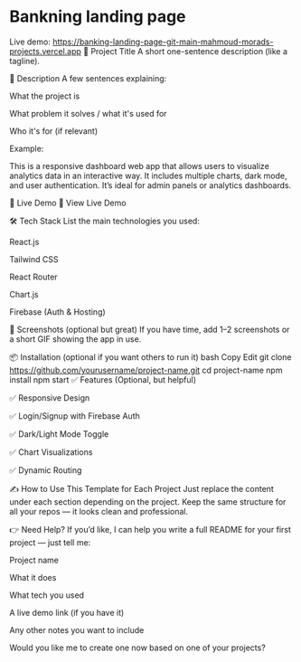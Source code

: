 
# Bankning landing page

Live demo: https://banking-landing-page-git-main-mahmoud-morads-projects.vercel.app
📌 Project Title
A short one-sentence description (like a tagline).

📝 Description
A few sentences explaining:

What the project is

What problem it solves / what it's used for

Who it's for (if relevant)

Example:

This is a responsive dashboard web app that allows users to visualize analytics data in an interactive way. It includes multiple charts, dark mode, and user authentication. It’s ideal for admin panels or analytics dashboards.

🚀 Live Demo
🔗 View Live Demo

🛠️ Tech Stack
List the main technologies you used:

React.js

Tailwind CSS

React Router

Chart.js

Firebase (Auth & Hosting)

📸 Screenshots (optional but great)
If you have time, add 1–2 screenshots or a short GIF showing the app in use.

📦 Installation (optional if you want others to run it)
bash
Copy
Edit
git clone https://github.com/yourusername/project-name.git
cd project-name
npm install
npm start
✅ Features
(Optional, but helpful)

✅ Responsive Design

✅ Login/Signup with Firebase Auth

✅ Dark/Light Mode Toggle

✅ Chart Visualizations

✅ Dynamic Routing

✍️ How to Use This Template for Each Project
Just replace the content under each section depending on the project. Keep the same structure for all your repos — it looks clean and professional.

👉 Need Help?
If you’d like, I can help you write a full README for your first project — just tell me:

Project name

What it does

What tech you used

A live demo link (if you have it)

Any other notes you want to include

Would you like me to create one now based on one of your projects?
